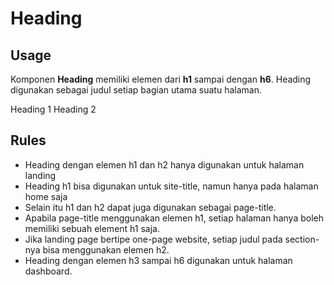 <script setup>
    import Heading from './Heading.vue'
</script>

<style scoped lang="postcss">
    h1, h2, h3, h4, h5, h6 {
        &[class^='h'] {
            @apply mt-0;
            font-weight: inherit;
        }
    }

    h2 {
        &[class^='h'] {
            @apply m-0 p-0 border-b-0;
        }
    }
</style>

# Heading

## Usage

Komponen <strong>Heading</strong> memiliki elemen dari <strong>h1</strong> sampai dengan <strong>h6</strong>. Heading digunakan sebagai judul setiap bagian utama suatu halaman.

<Heading element="h1">Heading 1</Heading>
<Heading element="h2">Heading 2</Heading>

## Rules
- Heading dengan elemen h1 dan h2 hanya digunakan untuk halaman landing
- Heading h1 bisa digunakan untuk site-title, namun hanya pada halaman home saja
- Selain itu h1 dan h2 dapat juga digunakan sebagai page-title.
- Apabila page-title menggunakan elemen h1, setiap halaman hanya boleh memiliki sebuah element h1 saja.
- Jika landing page bertipe one-page website, setiap judul pada section-nya bisa menggunakan elemen h2.
- Heading dengan elemen h3 sampai h6 digunakan untuk halaman dashboard.

